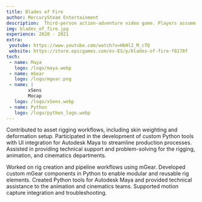 ```yaml
---
title: Blades of Fire
author: MercurySteam Entertainment
description:  Third-person action-adventure video game. Players assume control of a warrior named Aran de Lira, who wields an ancient hammer allowing him to forge various weapons.
img: blades_of_fire.jpg
experience: 2020 - 2021
extra:
 youtube: https://www.youtube.com/watch?v=HbHl2_M_cTQ
 website: https://store.epicgames.com/es-ES/p/blades-of-fire-f8178f
tech:
 - name: Maya
   logo: /logo/maya.webp
 - name: mGear
   logo: /logo/mgear.png
 - name: |
        xSens
        Mocap
   logo: /logo/xSens.webp
 - name: Python
   logo: /logo/python_logo.webp
---
```

Contributed to asset rigging workflows, including skin weighting and deformation setup. Participated in the development of custom Python tools with UI integration for Autodesk Maya to streamline production processes. Assisted in providing technical support and problem-solving for the rigging, animation, and cinematics departments.

Worked on rig creation and pipeline workflows using mGear. Developed custom mGear components in Python to enable modular and reusable rig elements. Created Python tools for Autodesk Maya and provided technical assistance to the animation and cinematics teams. Supported motion capture integration and troubleshooting.
